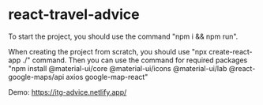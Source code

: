 # react-travel-advice

To start the project, you should use the command "npm i && npm run".

When creating the project from scratch, you should use "npx create-react-app ./" command. Then you can use the command for required packages "npm install @material-ui/core @material-ui/icons @material-ui/lab @react-google-maps/api axios google-map-react"

Demo: https://itg-advice.netlify.app/
